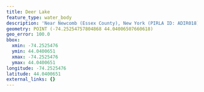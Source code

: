 ```yaml
---
title: Deer Lake
feature_type: water_body
description: 'Near Newcomb (Essex County), New York (PIRLA ID: ADIR018)'
geometry: POINT (-74.25254757804868 44.04006507660618)
geo_error: 100.0
bbox:
  xmin: -74.2525476
  ymin: 44.0400651
  xmax: -74.2525476
  ymax: 44.0400651
longitude: -74.2525476
latitude: 44.0400651
external_links: {}
---
```

